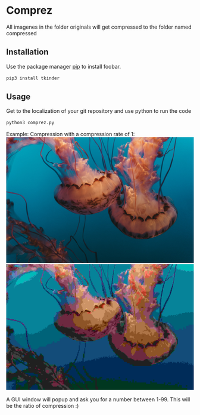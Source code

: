 # Comprez

All imagenes in the folder originals will get compressed to the folder named compressed

## Installation

Use the package manager [pip](https://pip.pypa.io/en/stable/) to install foobar.

```bash
pip3 install tkinder 
```

## Usage
Get to the localization of your git repository and use python to run the code
```python
python3 comprez.py
```

Example:
Compression with a compression rate of 1:
![Alt text](/files/readme_img/geleOG.jpg?raw=true "Optional Title")
![Alt text](/files/readme_img/gele.jpg?raw=true "Optional Title")


A GUI window will popup and ask you for a number between 1-99. This will be the ratio of compression :)
